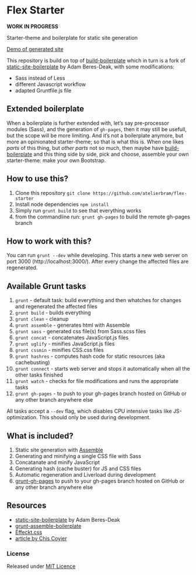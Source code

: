 Flex Starter
============

**WORK IN PROGRESS**

Starter-theme and boilerplate for static site generation

[Demo of generated site](http://atelierbram.github.io/flex-starter/)

This repository is build on top of [build-boilerplate](https://github.com/atelierbram/build-boilerplate) which in turn is a fork of [static-site-boilerplate](https://github.com/bdadam/static-site-boilerplate) by Adam Beres-Deak, with some modifications:

- Sass instead of Less
- different Javascript workflow
- adapted Gruntfile.js file

## Extended boilerplate
When a boilerplate is further extended with, let’s say pre-processor modules (Sass), and the generation of `gh-pages`, then it may still be usefull, but the scope will be more limiting. And it’s not a boilerplate anymore, but more an opinionated starter-theme; so that is what this is. When one likes _parts_ of this thing, but _other parts_ not so much, then maybe have [build-boilerplate](https://github.com/atelierbram/build-boilerplate) and this thing side by side, pick and choose, assemble your own starter-theme: make your own Bootstrap.

## How to use this?
1. Clone this repository `git clone https://github.com/atelierbram/flex-starter`
1. Install node dependencies `npm install`
1. Simply run `grunt build` to see that everything works
1. from the commandline run: `grunt gh-pages` to build the remote gh-pages branch

## How to work with this?
You can run `grunt --dev` while developing. This starts a new web server on port 3000 (http://localhost:3000/).
After every change the affected files are regenerated.

## Available Grunt tasks
1. `grunt` - default task: build everything and then whatches for changes and regenerated the affected files
1. `grunt build` - builds everything
1. `grunt clean` - cleanup
1. `grunt assemble` - generates html with Assemble
1. `grunt sass` - generated css file(s) from Sass.scss files
1. `grunt concat` - concatenates JavaScript.js files
1. `grunt uglify` - minifies JavaScript.js files
1. `grunt cssmin` - minifies CSS.css files
1. `grunt hashres` - computes hash code for static resources (aka cachebusting)
1. `grunt connect` - starts web server and stops it automatically when all the other tasks finished
1. `grunt watch` - checks for file modifications and runs the appropriate tasks
1. `grunt gh-pages` - to push to your gh-pages branch hosted on GitHub or any other branch anywhere else

All tasks accept a `--dev` flag, which disables CPU intensive tasks like JS-optimization. This should only be used during development.


## What is included?
1. Static site generation with [Assemble](http://assemble.io/)
1. Generating and minifying a single CSS file with Sass
1. Concatanate and minify JavaScript
1. Generating hash (cache buster) for JS and CSS files
1. Automatic regeneration and Liverload during development
1. [grunt-gh-pages](https://github.com/tschaub/grunt-gh-pages) to push to your gh-pages branch hosted on GitHub or any other branch anywhere else

## Resources

- [static-site-boilerplate](https://github.com/bdadam/static-site-boilerplate) by Adam Beres-Deak
- [grunt-assemble-boilerplate](https://github.com/adregan/grunt-assemble-boilerplate)
- [Effeckt.css](https://github.com/h5bp/Effeckt.css)
- [article by Chis Coyier](http://24ways.org/2013/grunt-is-not-weird-and-hard/)


### License

Released under [MIT Licence](http://atelierbram.mit-license.org)

